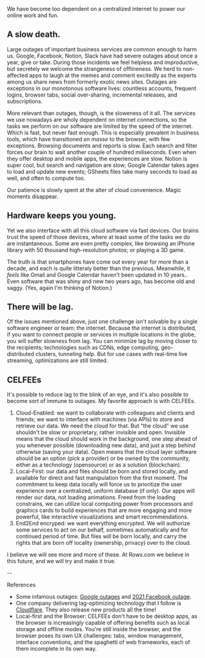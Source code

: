 We have become too dependent on a centralized internet to power our online work and fun.

## A slow death.

Large outages of important business services are common enough to harm us. Google, Facebook, Notion, Slack have had severe outages about once a year, give or take. During those incidents we feel helpless and improductive, but secretely we welcome the strangeness of offlineness. We herd to non-affected apps to laugh at the memes and comment excitedly as the experts among us share news from formerly exotic news sites. Outages are exceptions in our monotonous software lives: countless accounts, frequent logins, browser tabs, social over-sharing, incremental releases, and subscriptions. 

More relevant than outages, though, is the sloweness of it all. The services we use nowadays are wholy dependent on internet connections, so the tasks we perform on our software are limited by the speed of the internet. Which is fast, but never fast enough. This is especially prevalent in business tools, which have transitioned _en masse_ to the browser, with few exceptions. Browsing documents and reports is slow. Each search and filter forces our brain to wait another couple of hundred miliseconds. Even when they offer desktop and mobile apps, the experiences are slow. Notion is super cool, but search and navigation are slow; Google Calendar takes ages to load and update new events; GSheets files take many seconds to load as well, and often to compute too.

Our patience is slowly spent at the alter of cloud convenience. Magic moments disappear. 

## Hardware keeps you young.

Yet we also interface with all this cloud software via fast devices. Our brains trust the speed of those devices, where at least some of the tasks we do are instantaneous. Some are even pretty complex, like browsing an iPhone library with 50 thousand high-resolution photos; or playing a 3D game. 

The truth is that smartphones have come out every year for more than a decade, and each is quite litteraly better than the previous. Meanwhile, it _feels_ like Gmail and Google Calendar haven't been updated in 10 years.. Even software that was shiny and new two years ago, has become old and saggy. (Yes, again I'm thinking of Notion.)

## There will be lag.

Of the issues mentioned above, just one challenge isn't solvable by a single software engineer or team: the internet. Because the internet is distributed, if you want to connect people or services in multiple locations in the globe, you will suffer slowness from lag. You can minimize lag by moving closer to the recipients; technologies such as CDNs, edge computing, geo-distributed clusters, tunneling help. But for use cases with real-time live streaming, optimizations are still limited.  

## CELFEEs

It's possible to reduce lag to the blink of an eye, and it's also possible to become sort of immune to outages. My favorite approach is with CELFEEs.

1. Cloud-Enabled: we want to collaborate with colleagues and clients and friends; we want to interface with machines (via APIs) to store and retrieve our data. We need the cloud for that. But "the cloud" we use shouldn't be slow or proprietary, rather invisible and open. Invisible means that the cloud should work in the background, one step ahead of you whenever possible (downloading new data), and just a step behind otherwise (saving your data). Open means that the cloud layer software should be an option (pick a provider) or be owned by the community, either as a technology (opensource) or as a solution (blockchain).
2. Local-First: our data and files should be born and stored locally, and available for direct and fast manipulation from the first moment. The commitment to keep data locally will force us to prioritize the user experience over a centralized, uniform database (if only). Our apps will render our data, not loading animations. Freed from the loading constrains, we can utilize local computing power from processors and graphics cards to build experiences that are more engaging and more powerful, like interactive visualizations and smart recommendations.
3. End2End encryped: we want everything encrypted. We will authorize some services to act on our behalf, sometimes automatically and for continued period of time. But files will be born locally, and carry the rights that are born off locality (ownership, privacy) over to the cloud.

I believe we will see more and more of these. At Rows.com we believe in this future, and we will try and make it true.

--


References
- Some infamous outages: [Google outages](https://en.wikipedia.org/wiki/Google_services_outages) and [2021 Facebook outage](https://en.wikipedia.org/wiki/2021_Facebook_outage).
- One company delivering lag-optimizing technology that I follow is [Cloudflare](https://cloudflare.com). They also release new products all the time!
- Local-first and the Browser: CELFEEs don't have to be desktop apps, as the browser is increasingly capable of offering benefits such as local storage and offline modes. You're still inside the browser, and the browser poses its own UX challenges: tabs, window management, interface conventions, and the spaghetti of web frameworks, each of them incomplete in its own way.
